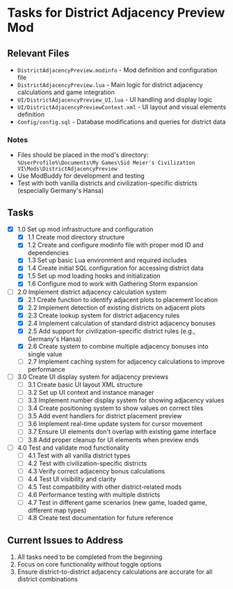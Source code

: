# Tasks for District Adjacency Preview Mod

## Relevant Files

- `DistrictAdjacencyPreview.modinfo` - Mod definition and configuration file
- `DistrictAdjacencyPreview.lua` - Main logic for district adjacency calculations and game integration
- `UI/DistrictAdjacencyPreview_UI.lua` - UI handling and display logic
- `UI/DistrictAdjacencyPreviewContext.xml` - UI layout and visual elements definition
- `Config/config.sql` - Database modifications and queries for district data

### Notes

- Files should be placed in the mod's directory: `%UserProfile%\Documents\My Games\Sid Meier's Civilization VI\Mods\DistrictAdjacencyPreview`
- Use ModBuddy for development and testing
- Test with both vanilla districts and civilization-specific districts (especially Germany's Hansa)

## Tasks

- [x] 1.0 Set up mod infrastructure and configuration
  - [x] 1.1 Create mod directory structure
  - [x] 1.2 Create and configure modinfo file with proper mod ID and dependencies
  - [x] 1.3 Set up basic Lua environment and required includes
  - [x] 1.4 Create initial SQL configuration for accessing district data
  - [x] 1.5 Set up mod loading hooks and initialization
  - [x] 1.6 Configure mod to work with Gathering Storm expansion

- [ ] 2.0 Implement district adjacency calculation system
  - [x] 2.1 Create function to identify adjacent plots to placement location
  - [x] 2.2 Implement detection of existing districts on adjacent plots
  - [x] 2.3 Create lookup system for district adjacency rules
  - [x] 2.4 Implement calculation of standard district adjacency bonuses
  - [x] 2.5 Add support for civilization-specific district rules (e.g., Germany's Hansa)
  - [x] 2.6 Create system to combine multiple adjacency bonuses into single value
  - [ ] 2.7 Implement caching system for adjacency calculations to improve performance

- [ ] 3.0 Create UI display system for adjacency previews
  - [ ] 3.1 Create basic UI layout XML structure
  - [ ] 3.2 Set up UI context and instance manager
  - [ ] 3.3 Implement number display system for showing adjacency values
  - [ ] 3.4 Create positioning system to show values on correct tiles
  - [ ] 3.5 Add event handlers for district placement preview
  - [ ] 3.6 Implement real-time update system for cursor movement
  - [ ] 3.7 Ensure UI elements don't overlap with existing game interface
  - [ ] 3.8 Add proper cleanup for UI elements when preview ends

- [ ] 4.0 Test and validate mod functionality
  - [ ] 4.1 Test with all vanilla district types
  - [ ] 4.2 Test with civilization-specific districts
  - [ ] 4.3 Verify correct adjacency bonus calculations
  - [ ] 4.4 Test UI visibility and clarity
  - [ ] 4.5 Test compatibility with other district-related mods
  - [ ] 4.6 Performance testing with multiple districts
  - [ ] 4.7 Test in different game scenarios (new game, loaded game, different map types)
  - [ ] 4.8 Create test documentation for future reference

## Current Issues to Address
1. All tasks need to be completed from the beginning
2. Focus on core functionality without toggle options
3. Ensure district-to-district adjacency calculations are accurate for all district combinations 